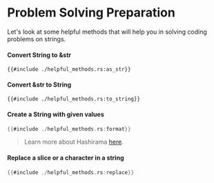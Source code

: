 # Problem Solving Preparation

Let's look at some helpful methods that will help you in solving coding problems on strings.

#### Convert String to &str
```rust,ignore
{{#include ./helpful_methods.rs:as_str}}
```

#### Convert &str to String
```rust,ignore
{{#include ./helpful_methods.rs:to_string}}
```

#### Create a String with given values
```rust
{{#include ./helpful_methods.rs:format}}
```

> Learn more about Hashirama [here](https://naruto.fandom.com/wiki/Hashirama_Senju).

#### Replace a slice or a character in a string
```rust
{{#include ./helpful_methods.rs:replace}}
```
